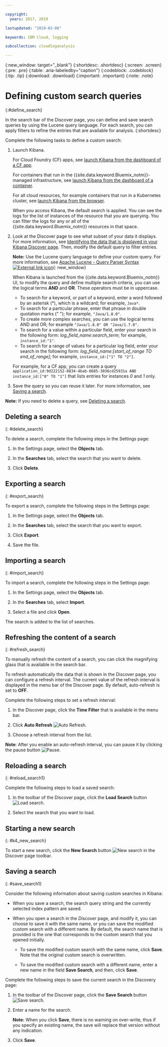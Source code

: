 ```yaml
---

copyright:
  years: 2017, 2019

lastupdated: "2019-03-06"

keywords: IBM Cloud, logging

subcollection: cloudloganalysis

---
```


{:new_window: target="_blank"}
{:shortdesc: .shortdesc}
{:screen: .screen}
{:pre: .pre}
{:table: .aria-labeledby="caption"}
{:codeblock: .codeblock}
{:tip: .tip}
{:download: .download}
{:important: .important}
{:note: .note}

# Defining custom search queries
{:#define_search}

In the search bar of the Discover page, you can define and save search queries by using the Lucene query language. For each search, you can apply filters to refine the entries that are available for analysis.
{:shortdesc}

Complete the following tasks to define a custom search:

1. Launch Kibana.

    For Cloud Foundry (CF) apps, see [launch Kibana from the dashboard of a CF app](/docs/services/CloudLogAnalysis/kibana/launch.html#launch_Kibana_from_cf_app).

	For containers that run in the {{site.data.keyword.Bluemix_notm}}-managed infrastructure, see [launch Kibana from the dashboard of a container](/docs/services/CloudLogAnalysis/kibana/launch.html#launch_Kibana_for_containers).
    
    For all cloud resources, for example containers that run in a Kubernetes cluster, see [launch Kibana from the browser](/docs/services/CloudLogAnalysis/kibana/launch.html#launch_Kibana_from_browser). 
	
	When you access Kibana, the default search is applied. You can see the logs for the list of instances of the resource that you are querying. You can filter the logs for any or all of the {{site.data.keyword.Bluemix_notm}} resources in that space.

2. Look at the Discover page to see what subset of your data it displays. For more information, see [Identifying the data that is displayed in your Kibana Discover page](/docs/services/CloudLogAnalysis/kibana/analize_logs_interactively.html#identify_data). Then, modify the default query to filter entries.

    **Note:** Use the Lucene query language to define your custom query. For more information, see [Apache Lucene - Query Parser Syntax  ![External link icon](../../../icons/launch-glyph.svg "External link icon")](https://lucene.apache.org/core/2_9_4/queryparsersyntax.html){: new_window}
    
    When Kibana is launched from the {{site.data.keyword.Bluemix_notm}} UI, to modify the query and define multiple search criteria, you can use the logical terms **AND** and **OR**. These operators must be in uppercase.    
    
    * To search for a keyword, or part of a keyword, enter a word followed by an asterisk (*), which is a wildcard; for example, `Java*`. 
    * To search for a particular phrase, enter that phrase in double quotation marks (" "); for example, `"Java/1.8.0"`.
    * To create more complex searches, you can use the logical terms AND and OR; for example `"Java/1.8.0" OR "Java/1.7.0"`.
    * To search for a value within a particular field, enter your search in the following form: *log_field_name:search_term*; for example, `instance_id:"1"`.
    * To search for a range of values for a particular log field, enter your search in the following form: *log_field_name:[start_of_range TO end_of_range]*; for example, `instance_id:["1" TO "2"]`.

     For example, for a CF app, you can create a query `application_id:9d222152-8834-4bab-8685-3036cd25931a AND instance_id:["0" TO "1"]`  that lists entries for instances *0* and *1* only. 

3. Save the query so you can reuse it later. For more information, see [Saving a search](/docs/services/CloudLogAnalysis/kibana/define_search.html#save_search1). 

**Note:** If you need to delete a query, see [Deleting a search](/docs/services/CloudLogAnalysis/kibana/define_search.html#delete_search).



## Deleting a search
{: #delete_search}

To delete a search, complete the following steps in the Settings page:

1. In the Settings page, select the **Objects** tab.

2. In the **Searches** tab, select the search that you want to delete.

3. Click **Delete**.


## Exporting a search
{: #export_search}

To export a search, complete the following steps in the Settings page:

1. In the Settings page, select the **Objects** tab.

2. In the **Searches** tab, select the search that you want to export.

3. Click **Export**.

4. Save the file.

 
## Importing a search
{: #import_search}

To import a search, complete the following steps in the Settings page:

1. In the Settings page, select the **Objects** tab.

2. In the **Searches** tab, select **Import**.

3. Select a file and click **Open**.

The search is added to the list of searches.

## Refreshing the content of a search
{: #refresh_search}

To manually refresh the content of a search, you can click the magnifying glass that is available in the search bar. 

To refresh automatically the data that is shown in the Discover page, you can configure a refresh interval. The current value of the refresh interval is displayed in the menu bar of the Discover page. By default, auto-refresh is set to **OFF**.

Complete the following steps to set a refresh interval:

1. In the Discover page, click the **Time Filter** that is available in the menu bar.

2. Click **Auto Refresh** ![Auto Refresh](images/auto_refresh_icon.jpg "Auto Refresh").

3. Choose a refresh interval from the list. 

**Note**: After you enable an auto-refresh interval, you can pause it by clicking the pause button ![Pause](images/auto_refresh_pause_icon.jpg "Pause").


## Reloading a search
{: #reload_search1}

Complete the following steps to load a saved search:

1. In the toolbar of the Discover page, click the **Load Search** button ![Load search](images/load_icon.jpg "Load search").

2. Select the search that you want to load. 

## Starting a new search
{: #k4_new_search}

To start a new search, click the **New Search** button ![New search](images/new_search_icon.jpg "New search") in the Discover page toolbar.

## Saving a search 
{: #save_search1}

Consider the following information about saving custom searches in Kibana:

* When you save a search, the search query string and the currently selected index pattern are saved.
* When you open a search in the *Discover* page, and modify it, you can choose to save it with the same name, or you can save the modified custom search with a different name. By default, the search name that is provided is the one that corresponds to the custom search that you opened initially.

    * To save the modified custom search with the same name, click **Save**. Note that the original custom search is overwritten. 
	
	* To save the modified custom search with a different name, enter a new name in the field **Save Search**, and then, click **Save**. 


Complete the following steps to save the current search in the Discovery page:

1. In the toolbar of the Discover page, click the **Save Search** button ![Save search](images/save_search_icon.jpg "Save search").

2. Enter a name for the search.

    **Note:** When you click **Save**, there is no warning on over-write, thus if you specify an existing name, the save will replace that version without any indication.

3. Click **Save**. 
